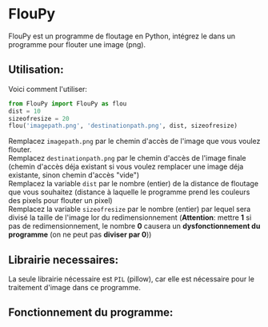# FlouPy
FlouPy est un programme de floutage en Python, intégrez le dans un programme pour flouter une image (png).
## Utilisation:
Voici comment l'utiliser:
```py
from FlouPy import FlouPy as flou
dist = 10
sizeofresize = 20
flou('imagepath.png', 'destinationpath.png', dist, sizeofresize)
```
Remplacez `imagepath.png` par le chemin d'accès de l'image que vous voulez flouter.<br>
Remplacez `destinationpath.png` par le chemin d'accès de l'image finale (chemin d'accès déja existant si vous voulez remplacer une image déja existante, sinon chemin d'accès "vide")<br>
Remplacez la variable `dist` par le nombre (entier) de la distance de floutage que vous souhaitez (distance à laquelle le programme prend les couleurs des pixels pour flouter un pixel)<br>
Remplacez la variable `sizeofresize` par le nombre (entier) par lequel sera divisé la taille de l'image lor du redimensionnement (**Attention**: mettre **1** si pas de redimensionnement, le nombre **0** causera un **dysfonctionnement du programme** (on ne peut pas **diviser par 0**))

## Librairie necessaires:
La seule librairie nécessaire est `PIL` (pillow), car elle est nécessaire pour le traitement d'image dans ce programme.

## Fonctionnement du programme:

